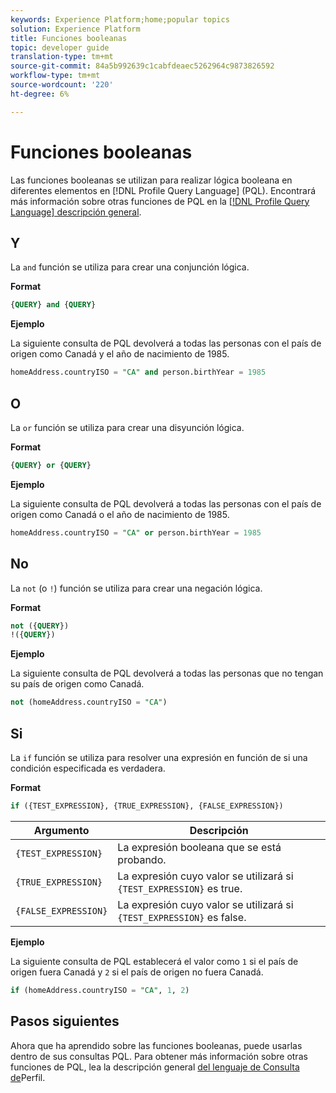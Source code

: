 ```yaml
---
keywords: Experience Platform;home;popular topics
solution: Experience Platform
title: Funciones booleanas
topic: developer guide
translation-type: tm+mt
source-git-commit: 84a5b992639c1cabfdeaec5262964c9873826592
workflow-type: tm+mt
source-wordcount: '220'
ht-degree: 6%

---
```



# Funciones booleanas

Las funciones booleanas se utilizan para realizar lógica booleana en diferentes elementos en [!DNL Profile Query Language] (PQL).  Encontrará más información sobre otras funciones de PQL en la [[!DNL Profile Query Language] descripción general](./overview.md).

## Y

La `and` función se utiliza para crear una conjunción lógica.

**Format**

```sql
{QUERY} and {QUERY}
```

**Ejemplo**

La siguiente consulta de PQL devolverá a todas las personas con el país de origen como Canadá y el año de nacimiento de 1985.

```sql
homeAddress.countryISO = "CA" and person.birthYear = 1985
```

## O

La `or` función se utiliza para crear una disyunción lógica.

**Format**

```sql
{QUERY} or {QUERY}
```

**Ejemplo**

La siguiente consulta de PQL devolverá a todas las personas con el país de origen como Canadá o el año de nacimiento de 1985.

```sql
homeAddress.countryISO = "CA" or person.birthYear = 1985
```

## No

La `not` (o `!`) función se utiliza para crear una negación lógica.

**Format**

```sql
not ({QUERY})
!({QUERY})
```

**Ejemplo**

La siguiente consulta de PQL devolverá a todas las personas que no tengan su país de origen como Canadá.

```sql
not (homeAddress.countryISO = "CA")
```

## Si

La `if` función se utiliza para resolver una expresión en función de si una condición especificada es verdadera.

**Format**

```sql
if ({TEST_EXPRESSION}, {TRUE_EXPRESSION}, {FALSE_EXPRESSION})
```

| Argumento | Descripción |
| --------- | ----------- |
| `{TEST_EXPRESSION}` | La expresión booleana que se está probando. |
| `{TRUE_EXPRESSION}` | La expresión cuyo valor se utilizará si `{TEST_EXPRESSION}` es true. |
| `{FALSE_EXPRESSION}` | La expresión cuyo valor se utilizará si `{TEST_EXPRESSION}` es false. |

**Ejemplo**

La siguiente consulta de PQL establecerá el valor como `1` si el país de origen fuera Canadá y `2` si el país de origen no fuera Canadá.

```sql
if (homeAddress.countryISO = "CA", 1, 2)
```

## Pasos siguientes

Ahora que ha aprendido sobre las funciones booleanas, puede usarlas dentro de sus consultas PQL. Para obtener más información sobre otras funciones de PQL, lea la descripción general [del lenguaje de Consulta de](./overview.md)Perfil.
